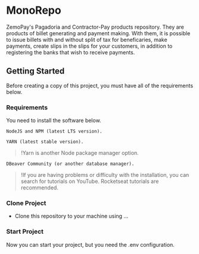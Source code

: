 # MonoRepo

ZemoPay's Pagadoria and Contractor-Pay products repository. They are products of billet generating and payment making. With them, it is possible to issue billets with and without split of tax for beneficaries, make payments, create slips in the slips for your customers, in addition to registering the banks that wish to receive payments.

## Getting Started

Before creating a copy of this project, you must have all of the requirements below.

### Requirements

You need to install the software below.

```
NodeJS and NPM (latest LTS version).
```

```
YARN (latest stable version).
```
> !Yarn is another Node package manager option.

```
DBeaver Community (or another database manager).
```

> !If you are having problems or difficulty with the installation, you can search for tutorials on YouTube. Rocketseat tutorials are recommended.

### Clone Project

- Clone this repository to your machine using ...

### Start Project

Now you can start your project, but you need the .env configuration. 